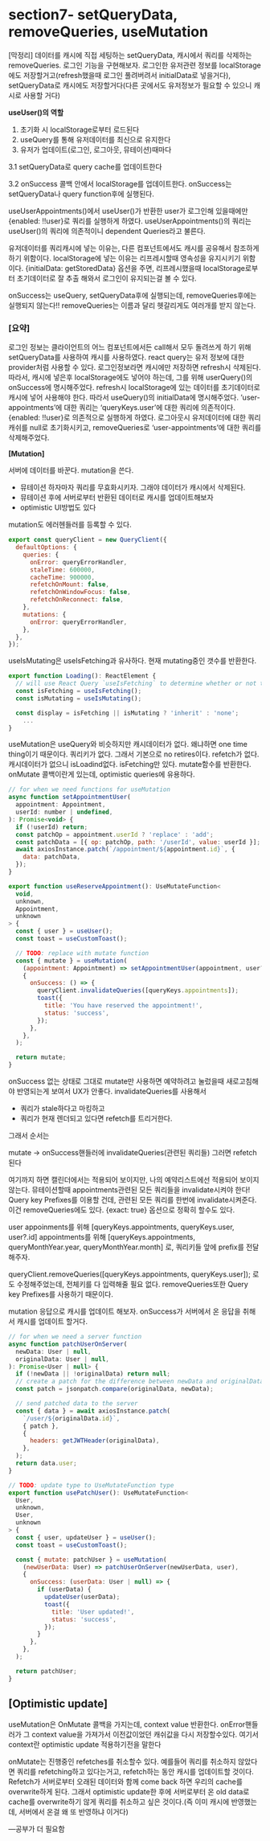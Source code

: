 # section7- setQueryData, removeQueries, useMutation

[막정리]
데이터를 캐시에 직접 세팅하는 setQueryData, 캐시에서 쿼리를 삭제하는 removeQueries.
로그인 기능을 구현해보자.
로그인한 유저관련 정보를 localStorage에도 저장할거고(refresh했을때 로그인 풀려버려서 initialData로 넣을거다),  setQueryData로 캐시에도 저장할거다(다른 곳에서도 유저정보가 필요할 수 있으니 캐시로 사용할 거다)

**useUser()의 역할**

1. 초기화 시 localStorage로부터 로드된다 
2. useQuery를 통해 유저데이터를 최신으로 유지한다 
3. 유저가 업데이트(로그인, 로그아웃, 뮤테이션)때마다 

3.1 setQueryData로 query cache를 업데이트한다

3.2 onSuccess 콜백 안에서 localStorage를 업데이트한다. onSuccess는 setQueryData나 query function후에 실행된다.

useUserAppointments()에서 useUser()가 반환한 user가 로그인해 있을때에만 {enabled: !!user}로 쿼리를 실행하게 하였다. useUserAppointments()의 쿼리는 useUser()의 쿼리에 의존적이니 dependent Queries라고 불른다.

유저데이터를 쿼리캐시에 넣는 이유는, 다른 컴포넌트에서도 캐시를 공유해서 참조하게 하기 위함이다.
localStorage에 넣는 이유는 리프레시할때  영속성을 유지시키기 위함이다. {initialData: getStoredData} 옵션을 주면, 리프레시했을때 localStorage로부터 초기데이터로 잘 추출 해와서 로그인이 유지되는걸 볼 수 있다.

onSuccess는 useQuery, setQueryData후에 실행되는데, removeQueries후에는 실행되지 않는다!!
removeQueries는 이름과 달리 헷갈리게도 여러개를 받지 않는다.

### [요약]

로그인 정보는 클라이언트의 어느 컴포넌트에서든 call해서 모두 돌려쓰게 하기 위해 setQueryData를 사용하여 캐시를 사용하였다. react query는 유저 정보에 대한 provider처럼 사용할 수 있다.
로그인정보라면 캐시에만 저장하면 refresh시 삭제된다. 따라서, 캐시에 넣은후 localStorage에도 넣어야 하는데, 그를 위해 userQuery()의 onSuccess에 명시해주었다.
refresh시 localStorage에 있는 데이터를 초기데이터로 캐시에 넣어 사용해야 한다. 따라서 useQuery()의 initialData에 명시해주었다.
’user-appointments’에 대한 쿼리는 ‘queryKeys.user’에 대한 쿼리에 의존적이다. {enabled: !!user}로 의존적으로 실행하게 하였다.
로그아웃시 유저데이터에 대한 쿼리 캐쉬를 null로 초기화시키고,  removeQueries로 ‘user-appointments’에 대한 쿼리를 삭제해주었다. 

**[Mutation]**

서버에 데이터를 바꾼다. mutation을 쓴다.

- 뮤테이션 하자마자 쿼리를 무효화시키자. 그래야 데이터가 캐시에서 삭제된다. 
- 뮤테이션 후에 서버로부터 반환된 데이터로 캐시를 업데이트해보자
- optimistic UI방법도 있다

mutation도 에러헨들러를 등록할 수 있다.

```jsx
export const queryClient = new QueryClient({
  defaultOptions: {
    queries: {
      onError: queryErrorHandler,
      staleTime: 600000,
      cacheTime: 900000,
      refetchOnMount: false,
      refetchOnWindowFocus: false,
      refetchOnReconnect: false,
    },
    mutations: {
      onError: queryErrorHandler,
    },
  },
});
```

useIsMutating은 useIsFetching과 유사하다. 현재 mutating중인 갯수를 반환한다.

```jsx
export function Loading(): ReactElement {
  // will use React Query `useIsFetching` to determine whether or not to display
  const isFetching = useIsFetching();
  const isMutating = useIsMutating();

  const display = isFetching || isMutating ? 'inherit' : 'none';
	...
}
```

useMutation은 useQuery와 비슷하지만 캐시데이터가 없다. 왜냐하면 one time thing이기 때문이다. 쿼리키가 없다.
그래서 기본으로 no retires이다. 
refetch가 없다. 
캐시데이터가 없으니 isLoadind없다. isFetching만 있다. 
mutate함수를 반환한다. 
onMutate 콜백이란게 있는데, optimistic queries에 유용하다.

```jsx
// for when we need functions for useMutation
async function setAppointmentUser(
  appointment: Appointment,
  userId: number | undefined,
): Promise<void> {
  if (!userId) return;
  const patchOp = appointment.userId ? 'replace' : 'add';
  const patchData = [{ op: patchOp, path: '/userId', value: userId }];
  await axiosInstance.patch(`/appointment/${appointment.id}`, {
    data: patchData,
  });
}

export function useReserveAppointment(): UseMutateFunction<
  void,
  unknown,
  Appointment,
  unknown
> {
  const { user } = useUser();
  const toast = useCustomToast();

  // TODO: replace with mutate function
  const { mutate } = useMutation(
    (appointment: Appointment) => setAppointmentUser(appointment, user?.id),
    {
      onSuccess: () => {
        queryClient.invalidateQueries([queryKeys.appointments]);
        toast({
          title: 'You have reserved the appointment!',
          status: 'success',
        });
      },
    },
  );

  return mutate;
}
```

onSuccess 없는 상태로 그대로 mutate만 사용하면 예약하려고 눌렀을때 새로고침해야 반영되는게 보여서 UX가 안좋다.
invalidateQueries를 사용해서
- 쿼리가 stale하다고 마킹하고
- 쿼리가 현재 렌더되고 있다면 refetch를 트리거한다.

그래서 순서는

mutate → onSuccess핸들러에 invalidateQueries(관련된 쿼리들)
그러면 refetch된다

여기까지 하면 캘린더에서는 적용되어 보이지만, 나의 예약리스트에선 적용되어 보이지 않는다.
뮤테이션할때 appointments관련된 모든 쿼리들을 invalidate시켜야 한다!
Query key Prefixes를 이용할 건데, 관련된 모든 쿼리를 한번에 invalidate시켜준다. 이건 removeQueries에도 있다.
{exact: true} 옵션으로 정확히 할수도 있다.

user appoinments를 위해 [queryKeys.appointments, queryKeys.user, user?.id]
appointments를 위해 [queryKeys.appointments, queryMonthYear.year, queryMonthYear.month] 로, 쿼리키들 앞에 prefix를 전달해주자.

queryClient.removeQueries([queryKeys.appointments, queryKeys.user]); 로도 수정해주었는데, 전체키를 다 입력해줄 필요 없다. removeQueries또한 Query key Prefixes를 사용하기 때문이다.

mutation 응답으로 캐시를 업데이트 해보자. onSuccess가 서버에서 온 응답을 취해서 캐시를 업데이트 할거다.

```jsx
// for when we need a server function
async function patchUserOnServer(
  newData: User | null,
  originalData: User | null,
): Promise<User | null> {
  if (!newData || !originalData) return null;
  // create a patch for the difference between newData and originalData
  const patch = jsonpatch.compare(originalData, newData);

  // send patched data to the server
  const { data } = await axiosInstance.patch(
    `/user/${originalData.id}`,
    { patch },
    {
      headers: getJWTHeader(originalData),
    },
  );
  return data.user;
}

// TODO: update type to UseMutateFunction type
export function usePatchUser(): UseMutateFunction<
  User,
  unknown,
  User,
  unknown
> {
  const { user, updateUser } = useUser();
  const toast = useCustomToast();

  const { mutate: patchUser } = useMutation(
    (newUserData: User) => patchUserOnServer(newUserData, user),
    {
      onSuccess: (userData: User | null) => {
        if (userData) {
          updateUser(userData);
          toast({
            title: 'User updated!',
            status: 'success',
          });
        }
      },
    },
  );

  return patchUser;
}
```

## [Optimistic update]

useMutation은 OnMutate 콜백을 가지는데,  context value 반환한다. onError핸들러가 그 context value을 가져가서 이전값이었던 캐쉬값을 다시 저장할수있다. 여기서 context란 optimistic update 적용하기전을 말한다

onMutate는 진행중인 refetches를 취소할수 있다. 예를들어 쿼리를 취소하지 않았다면 쿼리를 refetching하고 있다는거고, refetch하는 동안 캐시를 업데이트할 것이다. Refetch가 서버로부터 오래된 데이터와 함께 come back 하면 우리의 cache를 overwrite하게 된다. 그래서 optimistic update한 후에 서버로부터 온 old data로 cache를 overwrite하기 않게 쿼리를 취소하고 싶은 것이다.(즉 이미 캐시에 반영했는데, 서버에서 온걸 왜 또 반영하냐 이거다)

—공부가 더 필요함